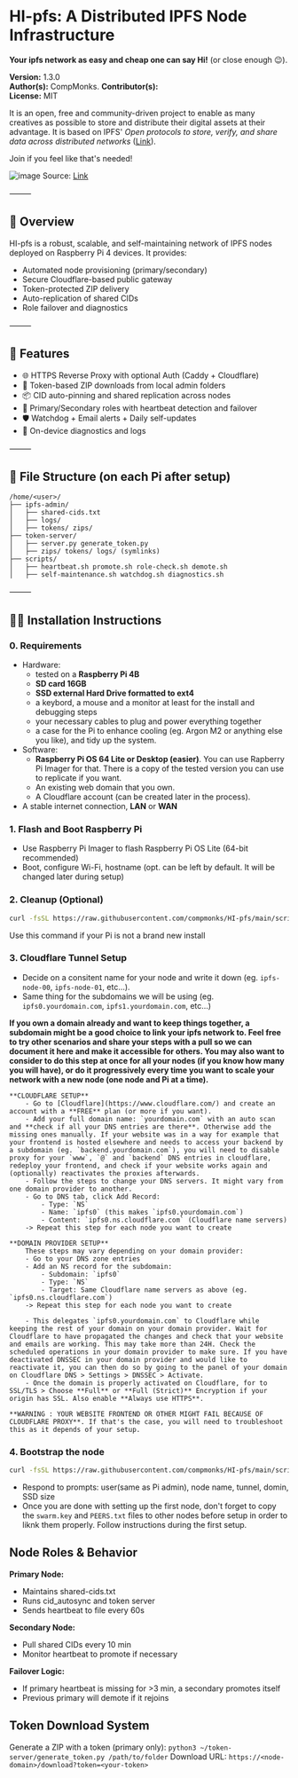 # HI-pfs: A Distributed IPFS Node Infrastructure
**Your ipfs network as easy and cheap one can say Hi!** (or close enough 😉).

**Version:** 1.3.0  
**Author(s):** CompMonks. 
**Contributor(s):**  
**License:** MIT 


It is an open, free and community-driven project to enable as many creatives as possible to store and distribute their digital assets at their advantage. It is based on IPFS' _Open protocols to store, verify, and share data across distributed networks_ ([Link](https://ipfs.tech/)).


Join if you feel like that's needed!

![image](https://github.com/user-attachments/assets/ea32ff4e-e81b-4b62-83df-2d69ec9e8235)
Source: [Link](https://blog.ipfs.tech/2022-06-09-practical-explainer-ipfs-gateways-1/)

⸻

## 📌 Overview

HI-pfs is a robust, scalable, and self-maintaining network of IPFS nodes deployed on Raspberry Pi 4 devices. It provides:

- Automated node provisioning (primary/secondary)
- Secure Cloudflare-based public gateway
- Token-protected ZIP delivery
- Auto-replication of shared CIDs
- Role failover and diagnostics

⸻

## 🚀 Features

- 🌐 HTTPS Reverse Proxy with optional Auth (Caddy + Cloudflare)
- 🔐 Token-based ZIP downloads from local admin folders
- 📦 CID auto-pinning and shared replication across nodes
- 🧠 Primary/Secondary roles with heartbeat detection and failover
- 🛡️ Watchdog + Email alerts + Daily self-updates
- 🧰 On-device diagnostics and logs

⸻

## 📁 File Structure (on each Pi after setup)
```
/home/<user>/
├── ipfs-admin/
│   ├── shared-cids.txt
│   ├── logs/
│   ├── tokens/ zips/
├── token-server/
│   ├── server.py generate_token.py
│   ├── zips/ tokens/ logs/ (symlinks)
├── scripts/
│   ├── heartbeat.sh promote.sh role-check.sh demote.sh
│   ├── self-maintenance.sh watchdog.sh diagnostics.sh
```

⸻

## 🧑‍💻 Installation Instructions

### 0. Requirements
   - Hardware:
     - tested on a **Raspberry Pi 4B**
     - **SD card 16GB**
     - **SSD external Hard Drive formatted to ext4**
	  - a keybord, a mouse and a monitor at least for the install and debugging steps
     - your necessary cables to plug and power everything together
     - a case for the Pi to enhance cooling (eg. Argon M2 or anything else you like), and tidy up the system.
   - Software:
      - **Raspberry Pi OS 64 Lite or Desktop (easier)**. You can use Rapberry Pi Imager for that. There is a copy of the tested version you can use to replicate if you want.
      - An existing web domain that you own.
      - A Cloudflare account (can be created later in the process).
   - A stable internet connection, **LAN** or **WAN**

### 1. Flash and Boot Raspberry Pi
- Use Raspberry Pi Imager to flash Raspberry Pi OS Lite (64-bit recommended)
- Boot, configure Wi-Fi, hostname (opt. can be left by default. It will be changed later during setup)

### 2. Cleanup (Optional)
```bash
curl -fsSL https://raw.githubusercontent.com/compmonks/HI-pfs/main/scripts/init.sh 
```
Use this command if your Pi is not a brand new install

### 3. Cloudflare Tunnel Setup
- Decide on a consitent name for your node and write it down (eg. `ipfs-node-00`, `ipfs-node-01`, etc...). 
- Same thing for the subdomains we will be using (eg. `ipfs0.yourdomain.com`, `ipfs1.yourdomain.com`, etc...) 

**If you own a domain already and want to keep things together, a subdomain might be a good choice to link your ipfs network to. Feel free to try other scenarios and share your steps with a pull so we can document it here and make it accessible for others. You may also want to consider to do this step at once for all your nodes (if you know how many you will have), or do it progressively every time you want to scale your network with a new node (one node and Pi at a time).**

	**CLOUDFLARE SETUP**
		- Go to [Cloudflare](https://www.cloudflare.com/) and create an account with a **FREE** plan (or more if you want).
		- Add your full domain name: `yourdomain.com` with an auto scan and **check if all your DNS entries are there**. Otherwise add the missing ones manually. If your website was in a way for example that your frontend is hosted elsewhere and needs to access your backend by a subdomain (eg. `backend.yourdomain.com`), you will need to disable proxy for your `www`, `@` and `backend` DNS entries in cloudflare, redeploy your frontend, and check if your website works again and (optionally) reactivates the proxies afterwards.
		- Follow the steps to change your DNS servers. It might vary from one domain provider to another.
		- Go to DNS tab, click Add Record:
			- Type: `NS`
			- Name: `ipfs0` (this makes `ipfs0.yourdomain.com`)
			- Content: `ipfs0.ns.cloudflare.com` (Cloudflare name servers)    
		-> Repeat this step for each node you want to create 
 
	**DOMAIN PROVIDER SETUP**
		These steps may vary depending on your domain provider:
		- Go to your DNS zone entries
		- Add an NS record for the subdomain:
			- Subdomain: `ipfs0`
			- Type: `NS`
			- Target: Same Cloudflare name servers as above (eg. `ipfs0.ns.cloudflare.com`)
  		-> Repeat this step for each node you want to create

		- This delegates `ipfs0.yourdomain.com` to Cloudflare while keeping the rest of your domain on your domain provider. Wait for Cloudflare to have propagated the changes and check that your website and emails are working. This may take more than 24H. Check the scheduled operations in your domain provider to make sure. If you have deactivated DNSSEC in your domain provider and would like to reactivate it, you can then do so by going to the panel of your domain on Cloudflare DNS > Settings > DNSSEC > Activate.
		- Once the domain is properly activated on Cloudflare, for to SSL/TLS > Choose **Full** or **Full (Strict)** Encryption if your origin has SSL. Also enable **Always use HTTPS**.

	**WARNING : YOUR WEBSITE FRONTEND OR OTHER MIGHT FAIL BECAUSE OF CLOUDFLARE PROXY**. If that's the case, you will need to troubleshoot this as it depends of your setup.
 
### 4. Bootstrap the node
```bash
curl -fsSL https://raw.githubusercontent.com/compmonks/HI-pfs/main/scripts/bootstrap.sh
```

- Respond to prompts: user(same as Pi admin), node name, tunnel, domin, SSD size
- Once you are done with setting up the first node, don't forget to copy the `swarm.key` and `PEERS.txt` files to other nodes before setup in order to liknk them properly. Follow instructions during the first setup.

## Node Roles & Behavior
**Primary Node:**
- Maintains shared-cids.txt
- Runs cid_autosync and token server
- Sends heartbeat to file every 60s

**Secondary Node:**
- Pull shared CIDs every 10 min
- Monitor heartbeat to promote if necessary

**Failover Logic:**
- If primary heartbeat is missing for >3 min, a secondary promotes itself
- Previous primary will demote if it rejoins

## Token Download System
Generate a ZIP with a token (primary only):
```python3 ~/token-server/generate_token.py /path/to/folder```
Download URL:
```https://<node-domain>/download?token=<your-token>```
